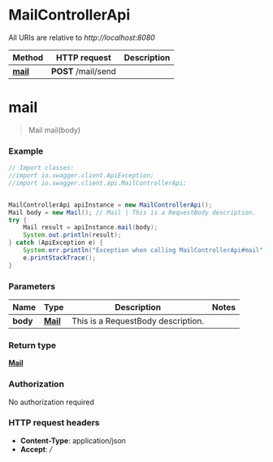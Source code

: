 # MailControllerApi

All URIs are relative to *http://localhost:8080*

Method | HTTP request | Description
------------- | ------------- | -------------
[**mail**](MailControllerApi.md#mail) | **POST** /mail/send | 

<a name="mail"></a>
# **mail**
> Mail mail(body)



### Example
```java
// Import classes:
//import io.swagger.client.ApiException;
//import io.swagger.client.api.MailControllerApi;


MailControllerApi apiInstance = new MailControllerApi();
Mail body = new Mail(); // Mail | This is a RequestBody description.
try {
    Mail result = apiInstance.mail(body);
    System.out.println(result);
} catch (ApiException e) {
    System.err.println("Exception when calling MailControllerApi#mail");
    e.printStackTrace();
}
```

### Parameters

Name | Type | Description  | Notes
------------- | ------------- | ------------- | -------------
 **body** | [**Mail**](Mail.md)| This is a RequestBody description. |

### Return type

[**Mail**](Mail.md)

### Authorization

No authorization required

### HTTP request headers

 - **Content-Type**: application/json
 - **Accept**: */*


